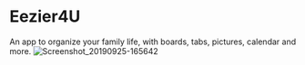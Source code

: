 # Eezier4U
An app to organize your family life, with boards, tabs, pictures, calendar and more.
![Screenshot_20190925-165642](https://user-images.githubusercontent.com/34446089/65618529-571bea80-dfb6-11e9-8d96-2f216e8419cd.jpg)
